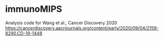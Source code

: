 # immunoMIPS
Analysis code for Wang et al., Cancer Discovery 2020
https://cancerdiscovery.aacrjournals.org/content/early/2020/09/04/2159-8290.CD-19-1448

